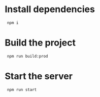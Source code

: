 # Install dependencies
```
 npm i
```

# Build the project
```
 npm run build:prod
```

# Start the server
```
 npm run start
 ```